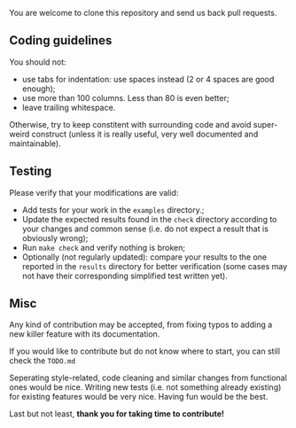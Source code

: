 You are welcome to clone this repository and send us back pull requests.


## Coding guidelines

You should not:
- use tabs for indentation: use spaces instead (2 or 4 spaces are good enough);
- use more than 100 columns. Less than 80 is even better;
- leave trailing whitespace.

Otherwise, try to keep constitent with surrounding code and avoid super-weird construct
(unless it is really useful, very well documented and maintainable).


## Testing

Please verify that your modifications are valid:
- Add tests for your work in the `examples` directory.;
- Update the expected results found in the `check` directory according to your changes
and common sense (i.e. do not expect a result that is obviously wrong);
- Run `make check` and verify nothing is broken;
- Optionally (not regularly updated): compare your results to the one reported in the `results` directory
for better verification (some cases may not have their corresponding simplified test written yet).


## Misc

Any kind of contribution may be accepted, from fixing typos to adding a new killer feature
with its documentation.

If you would like to contribute but do not know where to start, you can still check the `TODO.md`

Seperating style-related, code cleaning and similar changes from functional ones would be nice.
Writing new tests (i.e. not something already existing) for existing features would be very nice.
Having fun would be the best.


Last but not least, **thank you for taking time to contribute!**
